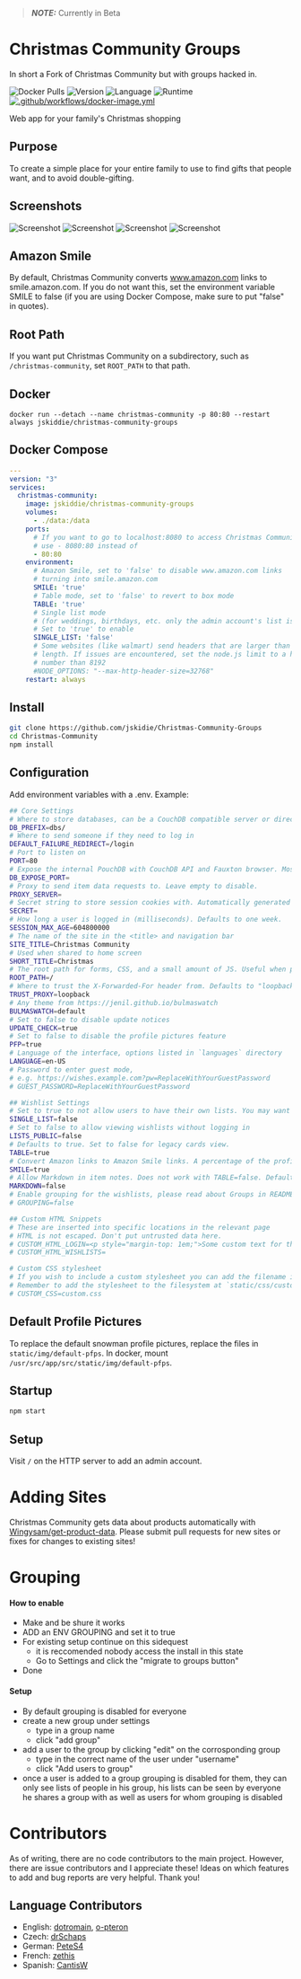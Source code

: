 > **_NOTE:_**  Currently in Beta

# Christmas Community Groups
In short a Fork of Christmas Community but with groups hacked in.

![Docker Pulls](https://img.shields.io/docker/pulls/jskiddie/christmas-community-groups?style=for-the-badge)
![Version](https://img.shields.io/badge/dynamic/json?color=orange&label=Version&query=version&url=https%3A%2F%2Fraw.githubusercontent.com%2Fjskidie%2FChristmas-Community-Groups%2Fmaster%2Fpackage.json&style=for-the-badge)
![Language](https://img.shields.io/badge/Language-JavaScript-DDA000?style=for-the-badge)
![Runtime](https://img.shields.io/badge/Runtime-Node.JS-68A063?style=for-the-badge)
[![.github/workflows/docker-image.yml](https://github.com/jskidie/Christmas-Community-Groups/actions/workflows/docker-image.yml/badge.svg)](https://github.com/jskidie/Christmas-Community-Groups/actions/workflows/docker-image.yml)

Web app for your family's Christmas shopping

## Purpose
To create a simple place for your entire family to use to find gifts that people want, and to avoid double-gifting.

## Screenshots
![Screenshot](screenshots/main.png)
![Screenshot](screenshots/list.png)
![Screenshot](screenshots/link-not-required.png)
![Screenshot](screenshots/name-from-link.png)

## Amazon Smile
By default, Christmas Community converts www.amazon.com links to smile.amazon.com. If you do not want this, set the environment variable SMILE to false (if you are using Docker Compose, make sure to put "false" in quotes).

## Root Path
If you want put Christmas Community on a subdirectory, such as `/christmas-community`, set `ROOT_PATH` to that path.

## Docker
```
docker run --detach --name christmas-community -p 80:80 --restart always jskiddie/christmas-community-groups
```

## Docker Compose
```yml
---
version: "3"
services:
  christmas-community:
    image: jskiddie/christmas-community-groups
    volumes:
      - ./data:/data
    ports:
      # If you want to go to localhost:8080 to access Christmas Community,
      # use - 8080:80 instead of
      - 80:80
    environment:
      # Amazon Smile, set to 'false' to disable www.amazon.com links
      # turning into smile.amazon.com
      SMILE: 'true'
      # Table mode, set to 'false' to revert to box mode
      TABLE: 'true'
      # Single list mode
      # (for weddings, birthdays, etc. only the admin account's list is accessible)
      # Set to 'true' to enable
      SINGLE_LIST: 'false'
      # Some websites (like walmart) send headers that are larger than 8MB in
      # length. If issues are encountered, set the node.js limit to a higher
      # number than 8192
      #NODE_OPTIONS: "--max-http-header-size=32768"
    restart: always
```

## Install

```sh
git clone https://github.com/jskidie/Christmas-Community-Groups
cd Christmas-Community
npm install
```

## Configuration
Add environment variables with a .env. Example:
```sh
## Core Settings
# Where to store databases, can be a CouchDB compatible server or directory.
DB_PREFIX=dbs/
# Where to send someone if they need to log in
DEFAULT_FAILURE_REDIRECT=/login
# Port to listen on
PORT=80
# Expose the internal PouchDB with CouchDB API and Fauxton browser. Mostly used for debugging. Leave empty to disable.
DB_EXPOSE_PORT=
# Proxy to send item data requests to. Leave empty to disable.
PROXY_SERVER=
# Secret string to store session cookies with. Automatically generated if not provided.
SECRET=
# How long a user is logged in (milliseconds). Defaults to one week.
SESSION_MAX_AGE=604800000
# The name of the site in the <title> and navigation bar
SITE_TITLE=Christmas Community
# Used when shared to home screen
SHORT_TITLE=Christmas
# The root path for forms, CSS, and a small amount of JS. Useful when proxying.
ROOT_PATH=/
# Where to trust the X-Forwarded-For header from. Defaults to "loopback". Useful for proxying to docker.
TRUST_PROXY=loopback
# Any theme from https://jenil.github.io/bulmaswatch
BULMASWATCH=default
# Set to false to disable update notices
UPDATE_CHECK=true
# Set to false to disable the profile pictures feature
PFP=true
# Language of the interface, options listed in `languages` directory
LANGUAGE=en-US
# Password to enter guest mode,
# e.g. https://wishes.example.com?pw=ReplaceWithYourGuestPassword
# GUEST_PASSWORD=ReplaceWithYourGuestPassword

## Wishlist Settings
# Set to true to not allow users to have their own lists. You may want this for a birthday or wedding.
SINGLE_LIST=false
# Set to false to allow viewing wishlists without logging in
LISTS_PUBLIC=false
# Defaults to true. Set to false for legacy cards view.
TABLE=true
# Convert Amazon links to Amazon Smile links. A percentage of the profit goes to a charity of buyer's choice. Defaults to true.
SMILE=true
# Allow Markdown in item notes. Does not work with TABLE=false. Defaults to false.
MARKDOWN=false
# Enable grouping for the wishlists, please read about Groups in README beforehand, TLDR: After seting to true  click "Migrate to Groups" in setings before any group work
# GROUPING=false

## Custom HTML Snippets
# These are inserted into specific locations in the relevant page
# HTML is not escaped. Don't put untrusted data here.
# CUSTOM_HTML_LOGIN=<p style="margin-top: 1em;">Some custom text for the Login page</p>
# CUSTOM_HTML_WISHLISTS=

# Custom CSS stylesheet
# If you wish to include a custom stylesheet you can add the filename in the variable here.
# Remember to add the stylesheet to the filesystem at `static/css/custom.css`. In docker, mount `/usr/src/app/src/static/css/custom.css`.
# CUSTOM_CSS=custom.css
```

## Default Profile Pictures
To replace the default snowman profile pictures, replace the files in `static/img/default-pfps`. In docker, mount `/usr/src/app/src/static/img/default-pfps`.

## Startup
```sh
npm start
```

## Setup
Visit `/` on the HTTP server to add an admin account.

# Adding Sites
Christmas Community gets data about products automatically with [Wingysam/get-product-data](https://github.com/Wingysam/get-product-data). Please submit pull requests for new sites or fixes for changes to existing sites!

# Grouping
#### How to enable
- Make and be shure it works
- ADD an ENV GROUPING and set it to true
- For existing setup continue on this sidequest
	- it is reccomended nobody access the install in this state
	- Go to Settings and click the "migrate to groups button"
- Done

#### Setup
- By default grouping is disabled for everyone
- create a new group under settings
	- type in a group name
	- click "add group"
- add a user to the group by clicking "edit" on the corrosponding group
	- type in the correct name of the user under "username"
	- click "Add users to group"
- once a user is added to a group grouping is disabled for them, they can only see lists of people in his group,
  his lists can be seen by everyone he shares a group with as well as users for whom grouping is disabled

# Contributors
As of writing, there are no code contributors to the main project. However, there are issue contributors and I appreciate these! Ideas on which features to add and bug reports are very helpful. Thank you!

## Language Contributors
* English: [dotromain](https://github.com/dotromain), [o-pteron](https://github.com/o-pteron)
* Czech: [drSchaps](https://github.com/drSchaps)
* German: [PeteS4](https://github.com/PeteS4)
* French: [zethis](https://github.com/zethis)
* Spanish: [CantisW](https://github.com/CantisW)
